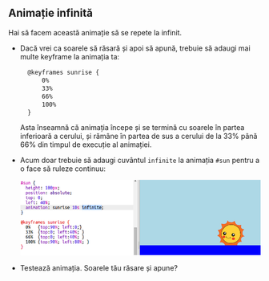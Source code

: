 ## Animație infinită

Hai să facem această animație să se repete la infinit.

+ Dacă vrei ca soarele să răsară și apoi să apună, trebuie să adaugi mai multe keyframe la animația ta:
    
        @keyframes sunrise {
            0%  
            33% 
            66% 
            100%
        }
        
    
    Asta înseamnă că animația începe și se termină cu soarele în partea inferioară a cerului, și rămâne în partea de sus a cerului de la 33% până 66% din timpul de execuție al animației.

+ Acum doar trebuie să adaugi cuvântul `infinite` la animația `#sun` pentru a o face să ruleze continuu:
    
    ![captură de ecran](images/sunrise-infinite.png)

+ Testează animația. Soarele tău răsare și apune?